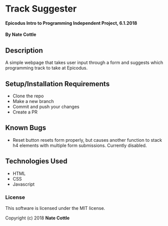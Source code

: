 # Track Suggester

#### Epicodus Intro to Programming Independent Project, 6.1.2018

#### By Nate Cottle

## Description

A simple webpage that takes user input through a form and suggests which programming track to take at Epicodus.

## Setup/Installation Requirements

* Clone the repo
* Make a new branch
* Commit and push your changes
* Create a PR

## Known Bugs

* Reset button resets form properly, but causes another function to stack h4 elements with multiple form submissions. Currently disabled.

## Technologies Used

* HTML
* CSS
* Javascript

### License

This software is licensed under the MIT license.

Copyright (c) 2018 **Nate Cottle**
